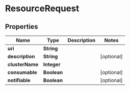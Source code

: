 
# ResourceRequest

## Properties
Name | Type | Description | Notes
------------ | ------------- | ------------- | -------------
**uri** | **String** |  | 
**description** | **String** |  |  [optional]
**clusterName** | **Integer** |  | 
**consumable** | **Boolean** |  |  [optional]
**notifiable** | **Boolean** |  |  [optional]



